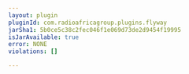 ```yaml
---
layout: plugin
pluginId: com.radioafricagroup.plugins.flyway
jarSha1: 5b0ce5c38c2fec046f1e069d73de2d9454f19995
isJarAvailable: true
error: NONE
violations: []

---
```


